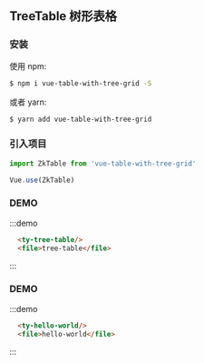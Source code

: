 
## TreeTable 树形表格
### 安装
 使用 npm:
```bash
$ npm i vue-table-with-tree-grid -S
```
或者 yarn:
```bash
$ yarn add vue-table-with-tree-grid
```
### 引入项目
```javascript
import ZkTable from 'vue-table-with-tree-grid'

Vue.use(ZkTable)
```
### DEMO
:::demo
```html
  <ty-tree-table/>
  <file>tree-table</file>
```
:::
### DEMO
:::demo
```html
  <ty-hello-world/>
  <file>hello-world</file>
```
:::
